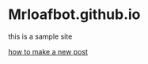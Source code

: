 # Mrloafbot.github.io

this is a sample site

[how to make a new post](doc/How-To-Make-A-New-Post.md)



